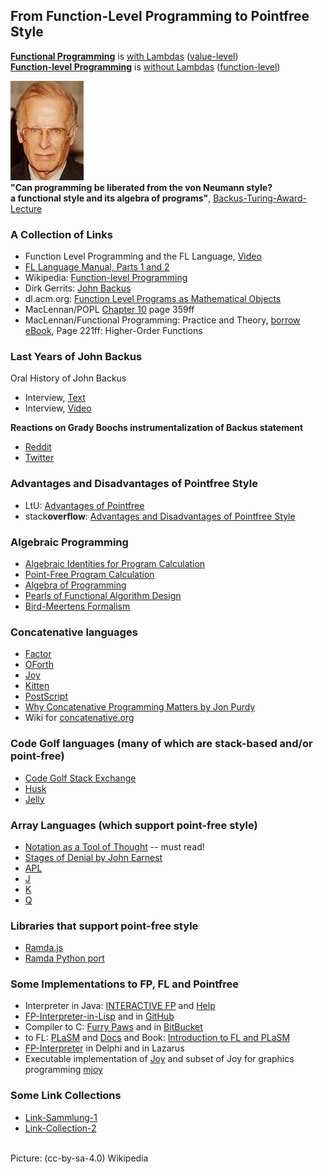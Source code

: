 ## From Function-Level Programming to Pointfree Style

[**Functional Programming**](https://en.wikipedia.org/wiki/Functional_programming) is [with Lambdas](https://en.wikipedia.org/wiki/Lambda_calculus) ([value-level](https://en.wikipedia.org/wiki/Function-level_programming))\
[**Function-level Programming**](https://en.wikipedia.org/wiki/Function-level_programming) is [without Lambdas](http://dirkgerrits.com/publications/john-backus.pdf#section.8) ([function-level](https://en.wikipedia.org/wiki/Function-level_programming))

![John-Backus](https://raw.githubusercontent.com/function-level/function-level.github.io/main/data/John-Backus.png) \
**"Can programming be liberated from the von Neumann style? \
a functional style and its algebra of programs"**, [Backus-Turing-Award-Lecture](https://dl.acm.org/doi/pdf/10.1145/359576.359579)

### A Collection of Links
- Function Level Programming and the FL Language, [Video](https://archive.org/details/JohnBack1987)
- [FL Language Manual, Parts 1 and 2](https://theory.stanford.edu/~aiken/publications/trs/RJ7100.pdf)
- Wikipedia: [Function-level Programming](https://en.wikipedia.org/wiki/Function-level_programming)
- Dirk Gerrits: [John Backus](http://dirkgerrits.com/publications/john-backus.pdf#section.10)
- dl.acm.org: [Function Level Programs as Mathematical Objects](https://dl.acm.org/doi/pdf/10.1145/800223.806757)
- MacLennan/POPL [Chapter 10](http://web.eecs.utk.edu/~bmaclenn/POPL/ch10.pdf) page 359ff
- MacLennan/Functional Programming: Practice and Theory, [borrow eBook](https://archive.org/details/functionalprogra0000macl), Page 221ff: Higher-Order Functions

### Last Years of John Backus
Oral History of John Backus
- Interview, [Text](https://archive.computerhistory.org/resources/access/text/2013/05/102657970-05-01-acc.pdf)
- Interview, [Video](https://www.youtube.com/watch?v=dDsWTyLEgbk)

**Reactions on Grady Boochs instrumentalization of Backus statement**
- [Reddit](https://www.reddit.com/r/programming/comments/8zgq3j/i_interviewed_john_backus_shortly_before_his/)
- [Twitter](https://twitter.com/Grady_Booch/status/1016041695501139968)

### Advantages and Disadvantages of Pointfree Style
- LtU: [Advantages of Pointfree](http://lambda-the-ultimate.org/node/3233)
- stack**overflow**: [Advantages and Disadvantages of Pointfree Style](https://stackoverflow.com/questions/5671271/what-are-advantages-and-disadvantages-of-point-free-style-in-functional-progra)

### Algebraic Programming
- [Algebraic Identities for Program Calculation](https://www.researchgate.net/profile/Richard-Bird-2/publication/220458641_Algebraic_Identities_for_Program_Calculation/links/57c7f67108ae28c01d4ff3a1/Algebraic-Identities-for-Program-Calculation.pdf)
- [Point-Free Program Calculation](http://repositorium.sdum.uminho.pt/bitstream/1822/2869/1/tese.pdf)
- [Algebra of Programming](https://themattchan.com/docs/algprog.pdf)
- [Pearls of Functional Algorithm Design](https://doc.lagout.org/programmation/Functional%20Programming/Pearls%20of%20Functional%20Algorithm%20Design.pdf)
- [Bird-Meertens Formalism](https://en.wikipedia.org/wiki/Bird%E2%80%93Meertens_formalism)

### Concatenative languages
- [Factor](https://factorcode.org/)
- [OForth](http://www.oforth.com/)
- [Joy](https://en.wikipedia.org/wiki/Joy_(programming_language))
- [Kitten](https://kittenlang.org/)
- [PostScript](https://en.wikipedia.org/wiki/PostScript)
- [Why Concatenative Programming Matters by Jon Purdy](http://evincarofautumn.blogspot.com/2012/02/why-concatenative-programming-matters.html)
- Wiki for [concatenative.org](https://concatenative.org/wiki/view/Front%20Page)

### Code Golf languages (many of which are stack-based and/or point-free)
- [Code Golf Stack Exchange](https://codegolf.stackexchange.com/)
- [Husk](https://github.com/barbuz/Husk)
- [Jelly](https://github.com/DennisMitchell/jellylanguage)

### Array Languages (which support point-free style)
- [Notation as a Tool of Thought](https://www.eecg.utoronto.ca/~jzhu/csc326/readings/iverson.pdf) -- must read!
- [Stages of Denial by John Earnest](http://nsl.com/papers/denial.html)
- [APL](https://www.dyalog.com/)
- [J](https://www.jsoftware.com/#/)
- [K](https://github.com/JohnEarnest/ok)
- [Q](https://code.kx.com/q/learn/tour/)

### Libraries that support point-free style
- [Ramda.js](https://ramdajs.com/)
- [Ramda Python port](https://pypi.org/project/ramda/)

### Some Implementations to FP, FL and Pointfree
- Interpreter in Java: [INTERACTIVE FP](https://www.cse.sc.edu/~bays/group9/index1.html) and [Help](https://www.cse.sc.edu/~bays/group9/help.html)
- [FP-Interpreter-in-Lisp](https://code.google.com/archive/p/fp-interpreter-in-lisp/) and in [GitHub](https://github.com/jfacorro/fp-interpreter-in-lisp)
- Compiler to C: [Furry Paws](https://web.archive.org/web/20180106183517/http://www.call-with-current-continuation.org/fp/) and in [BitBucket](https://bitbucket.org/bunny351/furry-paws/src/master/)
- to FL: [PLaSM](http://www.dia.uniroma3.it/~paoluzzi/plasm/download/) and [Docs](http://www.dia.uniroma3.it/~paoluzzi/plasm/docs/) and Book: [Introduction to FL and PLaSM](https://media.johnwiley.com.au/product_data/excerpt/29/04718994/0471899429.pdf)
- [FP-Interpreter](https://pointfree-interpreter.github.io/) in Delphi and in Lazarus
- Executable implementation of [Joy](https://github.com/Wodan58/Joy) and subset of Joy for graphics programming [mjoy](https://github.com/fpstefan/mjoy)

### Some Link Collections
- [Link-Sammlung-1](https://flinks-72c22.firebaseapp.com/)
- [Link-Collection-2](https://medium.com/@christoph.sachse/the-fp-and-fl-programming-languages-assorted-resources-linkdump-e310914221a9)


\
Picture: (cc-by-sa-4.0) Wikipedia
